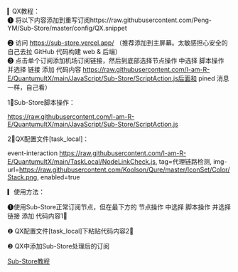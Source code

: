 ▎QX教程：  
❶ 将以下内容添加到重写订阅https://raw.githubusercontent.com/Peng-YM/Sub-Store/master/config/QX.snippet  

❷ 访问 https://sub-store.vercel.app/ （推荐添加到主屏幕。太敏感担心安全的自己去拉 GitHub 代码构建 web & 后端）  
❸ 点击单个订阅添加机场订阅链接，然后到底部选择节点操作 中选择 脚本操作 并选择 链接 添加 代码内容
https://raw.githubusercontent.com/I-am-R-E/QuantumultX/main/JavaScript/Sub-Store/ScriptAction.js后面和 pined 消息一样，自己看）  

1⃣️Sub-Store脚本操作：

https://raw.githubusercontent.com/I-am-R-E/QuantumultX/main/JavaScript/Sub-Store/ScriptAction.js

2⃣️QX配置文件[task_local]：

event-interaction https://raw.githubusercontent.com/I-am-R-E/QuantumultX/main/TaskLocal/NodeLinkCheck.js, tag=代理链路检测, img-url=https://raw.githubusercontent.com/Koolson/Qure/master/IconSet/Color/Stack.png, enabled=true

▎使用方法：

❶使用Sub-Store正常订阅节点，但在最下方的 节点操作 中选择 脚本操作 并选择 链接 添加 代码内容1⃣️

❷ QX配置文件[task_local]下粘贴代码内容2⃣️

❸ QX中添加Sub-Store处理后的订阅

[Sub-Store教程](https://www.notion.so/Sub-Store-6259586994d34c11a4ced5c406264b46)
